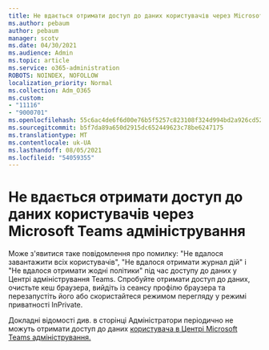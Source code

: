 ```yaml
---
title: Не вдається отримати доступ до даних користувачів через Microsoft Teams адміністрування
ms.author: pebaum
author: pebaum
manager: scotv
ms.date: 04/30/2021
ms.audience: Admin
ms.topic: article
ms.service: o365-administration
ROBOTS: NOINDEX, NOFOLLOW
localization_priority: Normal
ms.collection: Adm_O365
ms.custom:
- "11116"
- "9000701"
ms.openlocfilehash: 55c6ac4de6f6d00e76b5f5257c823108f324d994bd2a926cd52ba6dfa6158b4a
ms.sourcegitcommit: b5f7da89a650d2915dc652449623c78be6247175
ms.translationtype: MT
ms.contentlocale: uk-UA
ms.lasthandoff: 08/05/2021
ms.locfileid: "54059355"
---
```

# <a name="cant-access-user-data-via-the-microsoft-teams-admin-center"></a>Не вдається отримати доступ до даних користувачів через Microsoft Teams адміністрування

Може з'явитися таке повідомлення про помилку: "Не вдалося завантажити всіх користувачів", "Не вдалося отримати журнал дій" і "Не вдалося отримати жодні політики" під час доступу до даних у Центрі адміністрування Teams. Спробуйте отримати доступ до даних, очистьте кеш браузера, вийдіть із сеансу профілю браузера та перезапустіть його або скористайтеся режимом перегляду у режимі приватності InPrivate. 

Докладні відомості див. в сторінці Адміністратори періодично не можуть отримати доступ до даних [користувача в Центрі Microsoft Teams адміністрування.](https://docs.microsoft.com/microsoftteams/troubleshoot/teams-administration/cannot-access-admin-center)